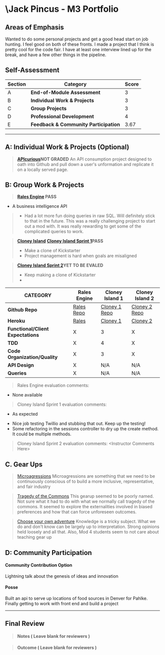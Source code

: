 # \Jack Pincus - M3 Portfolio

## Areas of Emphasis

 Wanted to do some personal projects and get a good head start on job hunting. I feel good on both of these fronts. I made a project that I think is pretty cool for the code fair. I have at least one interview lined up for the break, and have a few other things in the pipeline.

## Self-Assessment

| Section | Category | Score |
| --- | ----- | --- |
| A | **End-of-Module Assessment** | 3 |
| B | **Individual Work & Projects** | 3 |
| C | **Group Projects** | 3 |
| D | **Professional Development** | 4 |
| E | **Feedback & Community Participation** | 3.67 |



-----------------------

## A: Individual Work & Projects (Optional)

> **[APIcurious](http://backend.turing.io/module3/projects/apicurious)NOT GRADED**
 An API consumption project designed to oath into Github and pull down a user's unformation and replicate it on a locally served page.


## B: Group Work & Projects

> **[Rales Engine](http://backend.turing.io/module3/projects/rails_engine) PASS**
 + A business intelligence API
>* Had a lot more fun doing queries in raw SQL. Will definitely stick to that in the future. This was a really challenging project to start out a mod with. It was really rewarding to get some of the complicated queries to work.

> **[Cloney Island](http://backend.turing.io/module3/projects/cloney_island/cloney_island)**
> **[Cloney Island Sprint 1](https://)PASS**
>* Make a clone of Kickstarter
>* Project management is hard when goals are misaligned

> **[Cloney Island Sprint 2](https://)YET TO BE EVALED**
>* Keep making a clone of Kickstarter
>*

| CATEGORY | Rales Engine | Cloney Island 1 | Cloney Island 2 |
| --- | --- | --- | --- |
| **Github Repo** | [Rales Repo](https://github.com/jwpincus/rales_engine) | [Cloney 1 Repo](https://github.com/jwpincus/punstartr) | [Cloney 2 Repo](https://github.com/jwpincus/punstartr) |
| **Heroku** | [Rales](na) | [Cloney 1](https://puntstartr.herokuapp.com/) | [Cloney 2](https://puntstartr.herokuapp.com/) |
| **Functional/Client Expectations** | X | 3 | X |
| **TDD** | X | 4 | X |
| **Code Organization/Quality** | X | 3 | X |
| **API Design** | X | N/A | N/A |
| **Queries** | X | N/A | N/A |

> Rales Engine evaluation comments:
+ None available
> Cloney Island Sprint 1 evaluation comments:
+ As expected
* Nice job testing Twillio and stubbing that out. Keep up the testing!
* Some refactoring in the sessions controller to dry up the create method. It could be multiple methods.
> Cloney Island Sprint 2 evaluation comments:
\<Instructor Comments Here>

## C. **Gear Ups**

> [Microagressions](https://github.com/turingschool/gear-up/blob/master/microaggressions_original.markdown)
Microagressions are something that we need to be continuously conscious of to build a more inclusive, representative, and fair industry

> [Tragedy of the Commons](https://github.com/turingschool/gear-up/blob/master/tragedy_of_the_commons.markdown)
This gearup seemed to be poorly named. Not sure what it had to do with what we normally call tragedy of the commons. It seemed to explore the externalities involved in biased preferences and how that can force unforeseen outcomes.

> [Choose your own adventure](https://github.com/turingschool/gear-up/)
Knowledge is a tricky subject. What we do and don't know can be largely up to interpretation. Strong opinions held loosely and all that. Also, Mod 4 students seem to not care about teaching gear up


## D: Community Participation

#### **Community Contribution Option**
Lightning talk about the genesis of ideas and innovation

#### **Posse**
Built an api to serve up locations of food sources in Denver for Pahlke.
Finally getting to work with front end and build a project


------------------

## Final Review

> #### Notes ( Leave blank for reviewers )

> #### Outcome ( Leave blank for reviewers )
